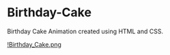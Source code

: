 # Birthday-Cake

Birthday Cake Animation created using HTML and CSS.

[!Birthday_Cake.png](Birthday_Cake.png)
